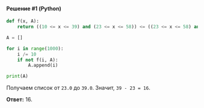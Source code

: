 #### Решение #1 (Python)
```python
def f(x, A):
	return ((10 <= x <= 39) and (23 <= x <= 58)) <= ((23 <= x <= 58) and (x in A))

A = []

for i in range(1000):
	i /= 10
	if not f(i, A):
		A.append(i)

print(A)
```

Получаем список от ``23.0`` до ``39.0``. Значит, ``39 - 23 = 16``.

**Ответ:** 16.
